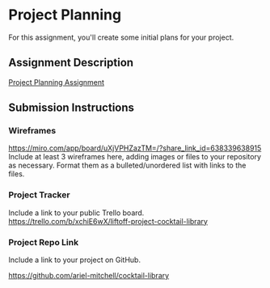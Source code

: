 # Project Planning
For this assignment, you'll create some initial plans for your project.

## Assignment Description
[Project Planning Assignment](https://education.launchcode.org/liftoff/modules/assignments/project-planning)

## Submission Instructions

### Wireframes
https://miro.com/app/board/uXjVPHZazTM=/?share_link_id=638339638915
Include at least 3 wireframes here, adding images or files to your repository as necessary. Format them as a bulleted/unordered list with links to the files.

### Project Tracker

Include a link to your public Trello board. https://trello.com/b/xchiE6wX/liftoff-project-cocktail-library

### Project Repo Link

Include a link to your project on GitHub.


https://github.com/ariel-mitchell/cocktail-library

